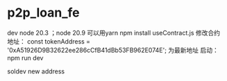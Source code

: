 # p2p_loan_fe

dev
node 20.3   ；node 20.9 可以用yarn 
npm install
useContract.js  修改合约地址： const tokenAddress = '0xA51926D9B32622ee286cCfB41dBb53FB962E074E'; 为最新地址
启动：
npm run dev

soldev
new address
